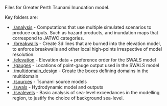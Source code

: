 Files for Greater Perth Tsunami Inundation model.

Key folders are:
* [./analysis](./analysis) - Computations that use multiple simulated scenarios to produce outputs. Such as hazard products, and inundation maps that correspond to JATWC categories.
* [./breakwalls](./breakwalls) - Create 3d lines that are burned into the elevation model, to enforce breakwalls and other local high-points irrespective of model resolution. 
* [./elevation](./elevation) - Elevation data + preference order for the SWALS model
* [./gauges](./gauges) - Locations of point-gauge output used in the SWALS model
* [./multidomain_design](./multidomain_design) - Create the boxes defining domains in the multidomain
* [./sources](./sources) - Tsunami source models
* [./swals](./swals) - Hydrodynamic model and outputs
* [./sealevels](./sealevels) - Basic analysis of sea-level exceedances in the modelling region, to justify the choice of background sea-level.

